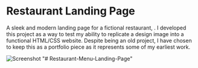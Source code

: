 # **Restaurant Landing Page**

A sleek and modern landing page for a fictional restaurant, . I developed this project as a way to test my ability to replicate a design image into a functional HTML/CSS website. Despite being an old project, I have chosen to keep this as a portfolio piece as it represents some of my earliest work.

![Screenshot](211.png,221.png)
"# Restaurant-Menu-Landing-Page" 
